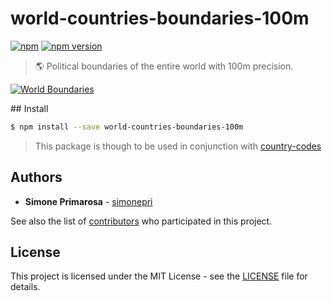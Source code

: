 # world-countries-boundaries-100m
[![npm](https://img.shields.io/npm/dm/world-countries-boundaries-100m.svg)](https://www.npmjs.com/package/world-countries-boundaries-100m) [![npm version](https://img.shields.io/npm/v/world-countries-boundaries-100m.svg)](https://www.npmjs.com/package/world-countries-boundaries-100m)
> 🌎 Political boundaries of the entire world with 100m precision.

[![World Boundaries](https://user-images.githubusercontent.com/3505087/30029694-87f7f35a-918a-11e7-9eb1-12ac1ce1d76b.png)](http://geojson.io/#data=data:text/x-url,https://raw.githubusercontent.com/busrapidohq/world-countries-boundaries/master/geojson/100m/world.geo.json)

## Install
```bash
$ npm install --save world-countries-boundaries-100m
```

> This package is though to be used in conjunction with [country-codes](https://github.com/busrapidohq/country-codes)

## Authors
* **Simone Primarosa** - [simonepri](https://github.com/simonepri)

See also the list of [contributors](https://github.com/busrapidohq/world-countries-boundaries/contributors) who participated in this project.

## License
This project is licensed under the MIT License - see the [LICENSE](LICENSE) file for details.

